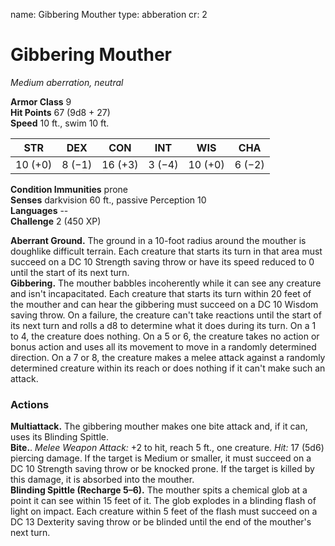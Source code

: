 name: Gibbering Mouther
type: abberation
cr: 2

# Gibbering Mouther 
_Medium aberration, neutral_

**Armor Class** 9    
**Hit Points** 67 (9d8 + 27)    
**Speed** 10 ft., swim 10 ft. 

| STR     | DEX     | CON     | INT     | WIS     | CHA     |
|---------|---------|---------|---------|---------|---------|
| 10 (+0) | 8 (−1)  | 16 (+3) | 3 (−4)  | 10 (+0) | 6 (−2)  |

**Condition Immunities** prone    
**Senses** darkvision 60 ft., passive Perception 10    
**Languages** --    
**Challenge** 2 (450 XP)    

**Aberrant Ground.** The ground in a 10-foot radius around the mouther is doughlike difficult terrain. Each creature that starts its turn in that area must succeed on a DC 10 Strength saving throw or have its speed reduced to 0 until the start of its next turn.    
**Gibbering.** The mouther babbles incoherently while it can see any creature and isn't incapacitated. Each creature that starts its turn within 20 feet of the mouther and can hear the gibbering must succeed on a DC 10 Wisdom saving throw. On a failure, the creature can't take reactions until the start of its next turn and rolls a d8 to determine what it does during its turn. On a 1 to 4, the creature does nothing. On a 5 or 6, the creature takes no action or bonus action and uses all its movement to move in a randomly determined direction. On a 7 or 8, the creature makes a melee attack against a randomly determined creature within its reach or does nothing if it can't make such an attack. 

### Actions 
**Multiattack.** The gibbering mouther makes one bite attack and, if it can, uses its Blinding Spittle.    
**Bite.**. _Melee Weapon Attack:_ +2 to hit, reach 5 ft., one creature. _Hit:_ 17 (5d6) piercing damage. If the target is Medium or smaller, it must succeed on a DC 10 Strength saving throw or be knocked prone. If the target is killed by this damage, it is absorbed into the mouther.    
**Blinding Spittle (Recharge 5–6).** The mouther spits a chemical glob at a point it can see within 15 feet of it. The glob explodes in a blinding flash of light on impact. Each creature within 5 feet of the flash must succeed on a DC 13 Dexterity saving throw or be blinded until the end of the mouther's next turn.